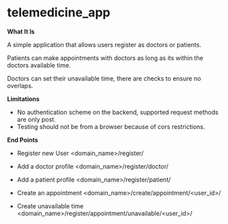 # telemedicine_app

**What It Is**

A simple application that allows users register as doctors or patients.

Patients can make appointments with doctors as long as its within the doctors available time.

Doctors can set their unavailable time, there are checks to ensure no overlaps.



**Limitations**

- No authentication scheme on the backend, supported request methods are only post.
- Testing should not be from a browser because of cors restrictions.



**End Points**
- Register new User
  <domain_name>/register/

- Add a doctor profile
  <domain_name>/register/doctor/

- Add a patient profile
  <domain_name>/register/patient/

- Create an appointment
  <domain_name>/create/appointment/<user_id>/

- Create unavailable time
  <domain_name>/register/appointment/unavailable/<user_id>/
